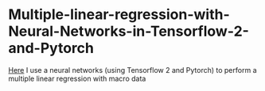 # Multiple-linear-regression-with-Neural-Networks-in-Tensorflow-2-and-Pytorch

[Here](linearregression_nn_regressionelineare.pdf) I use a neural networks (using Tensorflow 2 and Pytorch) to perform a multiple linear regression with macro data
